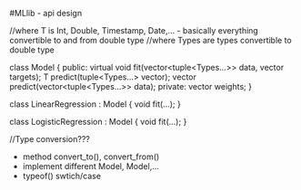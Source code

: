 #MLlib - api design

//where T is Int, Double, Timestamp, Date,... - basically everything convertible to and from double type
//where Types are types convertible to double type

class Model<T> {
public:
  virtual void fit(vector<tuple<Types...>> data, vector<T> targets);
  T predict(tuple<Types...> vector);
  vector<T> predict(vector<tuple<Types...>> data);
private:
  vector<Double> weights;
}

class LinearRegression<T> : Model<T> {
  void fit(...);
}

class LogisticRegression<T> : Model<T> {
  void fit(...);
}

//Type conversion??? 
- method convert_to(), convert_from()
- implement different Model<Int>, Model<Time>,...
- typeof() swtich/case
